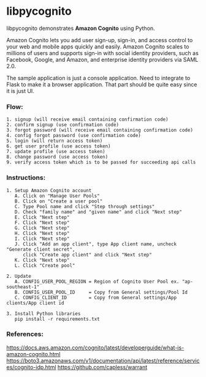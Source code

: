# libpycognito

libpycognito demonstrates <b>Amazon Cognito</b> using Python.

Amazon Cognito lets you add user sign-up, sign-in, and access control to your web and mobile apps quickly and easily. 
Amazon Cognito scales to millions of users and supports sign-in with social identity providers, 
such as Facebook, Google, and Amazon, and enterprise identity providers via SAML 2.0.

The sample application is just a console application. Need to integrate to Flask to make it a browser application.
That part should be quite easy since it is just UI.


### Flow:

	1. signup (will receive email containing confirmation code)
	2. confirm signup (use confirmation code)
	3. forgot password (will receive email containing confirmation code)
	4. config forgot password (use confirmation code)
	5. login (will return access token)
	6. get user profile (use access token)
	7. update profile (use access token)
	8. change password (use access token)
	9. verify access token which is to be passed for succeeding api calls


### Instructions:

    1. Setup Amazon Cognito account
       A. Click on "Manage User Pools"
       B. Click on "Create a user pool"
       C. Type Pool name and click "Step through settings"
       D. Check "family name" and "given name" and click "Next step"
       E. Click "Next step"
       F. Click "Next step"
       G. Click "Next step"
       H. Click "Next step"
       I. Click "Next step"
       J. Click "Add an app client", type App client name, uncheck "Generate client secret", 
          click "Create app client" and click "Next step"
       K. Click "Next step"
       L. Click "Create pool"
       
    2. Update 
       A. CONFIG_USER_POOL_REGION = Region of Cognito User Pool ex. "ap-southeast-1"
       B. CONFIG_USER_POOL_ID     = Copy from General settings/Pool Id
       C. CONFIG_CLIENT_ID        = Copy from General settings/App clients/App client id
    
    3. Install Python libraries
       pip install -r requirements.txt
    

### References:

https://docs.aws.amazon.com/cognito/latest/developerguide/what-is-amazon-cognito.html
https://boto3.amazonaws.com/v1/documentation/api/latest/reference/services/cognito-idp.html
https://github.com/capless/warrant

